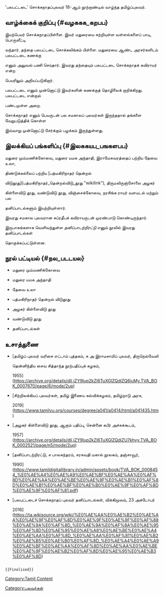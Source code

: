 \'பலபட்டடை\' சொக்கநாதப்புலவர் 18-ஆம் நூற்றாண்டில் வாழ்ந்த தமிழ்ப்புலவர்.

## வாழ்க்கைக் குறிப்பு {#வழககக_கறபப}

இயற்பெயர் சொக்கநாதப்பிள்ளை. இவர் மதுரையை சுற்றியுள்ள வள்ளல்களைப் பாடி, பொருளீட்டி
வந்தார். தந்தை பலபட்டடை சொக்கலிங்கம் பிள்ளை. மதுரையை ஆண்ட அரசர்களிடம் பலபட்டடை கணக்கு
எனும் அலுவல் பணி செய்தார். இவரது தந்தையும் பலபட்டடை சொக்கநாதக் கவிராயர் என்ற
பெயரிலும் அறியப்படுகிறார்.

பலபட்டடை எனும் முன்னொட்டு இவர்களின் கணக்குத் தொழிலைக் குறிக்கிறது. பலபட்டடை என்றால்
பண்டமுள்ள அறை.

சொக்கநாதர் எனும் பெயருடன் பல சமகாலப் புலவர்கள் இருந்ததால் தங்களை வேறுபடுத்திக் கொள்ள
இவ்வாறு முன்னொட்டு சேர்க்கும் பழக்கம் இருந்துள்ளது.

## இலக்கியப் பங்களிப்பு {#இலககயப_பஙகளபப}

மதுரை மும்மணிக்கோவை, மதுரை யமக அந்தாதி, இராமேசுவரத்தைப் பற்றிய தேவை உலா,
திண்டுக்கல்லைப் பற்றிய [பத்மகிரிநாதர் தென்றல்
விடுதூது](பத்மகிரிநாதர்_தென்றல்விடு_தூது "wikilink"), திருமலிருஞ்சோலை அழகர்
கிள்ளைவிடு தூது, வண்டுவிடு தூது, விஞ்சைக்கோவை, நரசிங்க ராயர் வளமடல் மற்றும் பல
தனிப்பாடல்களும் இயற்றியுள்ளார்.

இவரது சமகால புலவரான சுப்ரதீபக் கவிராயருடன் முரண்பாடு கொண்டிருந்தார்.

இருபாகங்களாக வெளிவந்துள்ள *தனிப்பாடற்றிரட்டு* எனும் நூலில் இவரது தனிப்பாடல்கள்
தொகுக்கப்பட்டுள்ளன.

## நூல் பட்டியல் {#நல_படடயல}

-   மதுரை மும்மணிக்கோவை
-   மதுரை யமக அந்தாதி
-   தேவை உலா
-   பத்மகிரிநாதர் தென்றல் விடுதூது
-   அழகர் கிள்ளைவிடு தூது
-   வண்டுவிடு தூது
-   தனிப்பாடல்கள்

## உசாத்துணை

-   [தமிழ்ப் புலவர் வரிசை எட்டாம் புத்தகம், சு அ இராமசாமிப் புலவர், திருநெல்வேலி
    தென்னிந்திய சைவ சித்தாந்த நூற்பதிப்புக் கழகம்,
    1955](https://archive.org/details/dli.jZY9lup2kZl6TuXGlZQdjZQ6juMy.TVA_BOK_0007670/page/6/mode/2up)
-   [சிற்றிலக்கியப் புலவர்கள், தமிழ் இணைய கல்விக்கழகம், தமிழ்நாடு அரசு,
    2019](https://www.tamilvu.org/courses/degree/a041/a0414/html/a041435.htm)
-   [அழகர் கிள்ளைவிடு தூது, ஆறாம் பதிப்பு, சென்னை கபீர் அச்சுக்கூடம்,
    1957](https://archive.org/details/dli.jZY9lup2kZl6TuXGlZQdjZU7khyy.TVA_BOK_0002521/page/n5/mode/2up)
-   [தனிப்பாடற்றிரட்டு, ச பாலசுந்தரம், சரசுவதி மகால் நூலகம், தஞ்சாவூர்,
    1990](https://www.tamildigitallibrary.in/admin/assets/book/TVA_BOK_0008454_%E0%AE%A4%E0%AE%A9%E0%AE%BF%E0%AE%AA%E0%AF%8D%E0%AE%AA%E0%AE%BE%E0%AE%9F%E0%AE%B1%E0%AF%8D%E0%AE%B1%E0%AE%BF%E0%AE%B0%E0%AE%9F%E0%AF%8D%E0%AE%9F%E0%AF%81.pdf)
-   [பலபட்டடைச் சொக்கநாதப் புலவர் தனிப்பாடல்கள், விக்கிமூலம், 23 அக்டோபர்
    2016](https://ta.wikisource.org/wiki/%E0%AE%AA%E0%AE%B2%E0%AE%AA%E0%AE%9F%E0%AF%8D%E0%AE%9F%E0%AE%9F%E0%AF%88%E0%AE%9A%E0%AF%8D_%E0%AE%9A%E0%AF%8A%E0%AE%95%E0%AF%8D%E0%AE%95%E0%AE%A8%E0%AE%BE%E0%AE%A4%E0%AE%AA%E0%AF%8D_%E0%AE%AA%E0%AF%81%E0%AE%B2%E0%AE%B5%E0%AE%B0%E0%AF%8D_%E0%AE%A4%E0%AE%A9%E0%AE%BF%E0%AE%AA%E0%AF%8D%E0%AE%AA%E0%AE%BE%E0%AE%9F%E0%AE%B2%E0%AF%8D%E0%AE%95%E0%AE%B3%E0%AF%8D)

```{=mediawiki}
{{Finalised}}
```
[Category:Tamil Content](Category:Tamil_Content "wikilink")
[Category:புலவர்கள்](Category:புலவர்கள் "wikilink")
